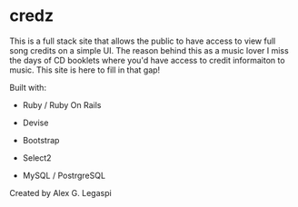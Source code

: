 # credz

This is a full stack site that allows the public to have access to view full song credits on a simple UI. The reason behind this as a music lover I miss the days of CD booklets where you'd have access to credit informaiton to music. This site is here to fill in that gap!

Built with:

* Ruby / Ruby On Rails

* Devise

* Bootstrap

* Select2

* MySQL / PostrgreSQL

Created by Alex G. Legaspi